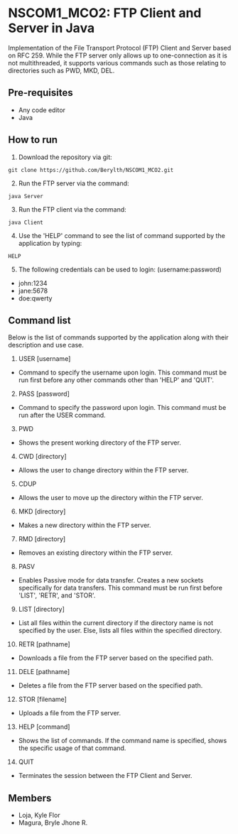 # NSCOM1_MCO2: FTP Client and Server in Java 
Implementation of the File Transport Protocol (FTP) Client and Server based on RFC 259. While the FTP server only allows up to one-connection as it is not multithreaded, it supports various commands such as those relating to directories such as PWD, MKD, DEL. 

## Pre-requisites
- Any code editor
- Java

## How to run
1) Download the repository via git:  
  ```
  git clone https://github.com/Berylth/NSCOM1_MCO2.git
  ```
2) Run the FTP server via the command:
  ```
  java Server
  ```

3) Run the FTP client via the command:
  ```
  java Client
  ```

4) Use the 'HELP' command to see the list of command supported by the application by typing:
  ```
  HELP
  ```

5) The following credentials can be used to login: (username:password)
- john:1234 
- jane:5678
- doe:qwerty
  
## Command list
Below is the list of commands supported by the application along with their description and use case.

1) USER [username]
  - Command to specify the username upon login. This command must be run first before any other commands other than 'HELP' and 'QUIT'.
2) PASS [password]
  - Command to specify the password upon login. This command must be run after the USER command.
3) PWD
  - Shows the present working directory of the FTP server.
4) CWD [directory]
  - Allows the user to change directory within the FTP server.
5) CDUP
  - Allows the user to move up the directory within the FTP server.
6) MKD [directory]
  - Makes a new directory within the FTP server.
7) RMD [directory]
  - Removes an existing directory within the FTP server.
8) PASV
  - Enables Passive mode for data transfer. Creates a new sockets specifically for data transfers. This command must be run first before 'LIST', 'RETR', and 'STOR'.
9) LIST [directory]
  - List all files within the current directory if the directory name is not specified by the user. Else, lists all files within the specified directory.
10) RETR [pathname]
  - Downloads a file from the FTP server based on the specified path.
11) DELE [pathname]
  - Deletes a file from the FTP server based on the specified path.
12) STOR [filename]
  - Uploads a file from the FTP server.
13) HELP [command]
  - Shows the list of commands. If the command name is specified, shows the specific usage of that command.
14) QUIT
  - Terminates the session between the FTP Client and Server.
  
## Members
- Loja, Kyle Flor
- Magura, Bryle Jhone R.
